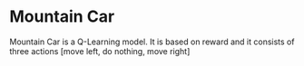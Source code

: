 # Mountain Car
Mountain Car is a Q-Learning model. It is based on reward and it consists of three actions [move left, do nothing, move right]

